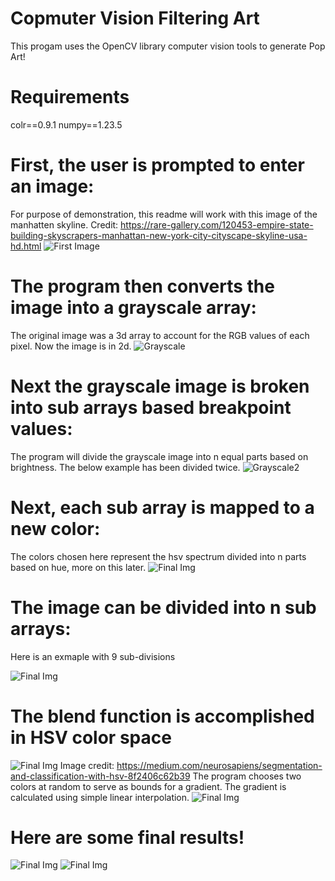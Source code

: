 # Copmuter Vision Filtering Art
This progam uses the OpenCV library computer vision tools to generate Pop Art! 

# Requirements
colr==0.9.1
numpy==1.23.5

# First, the user is prompted to enter an image:
For purpose of demonstration, this readme will work with this image of the manhatten skyline. 
Credit: https://rare-gallery.com/120453-empire-state-building-skyscrapers-manhattan-new-york-city-cityscape-skyline-usa-hd.html
![First Image](Images/img9.jpeg)

# The program then converts the image into a grayscale array:
The original image was a 3d array to account for the RGB values of each pixel. Now the image is in 2d.
![Grayscale](Images/Example2.jpg)

# Next the grayscale image is broken into sub arrays based breakpoint values:
The program will divide the grayscale image into n equal parts based on brightness. The below example has been divided twice. 
![Grayscale2](Images/Example3.jpg)

# Next, each sub array is mapped to a new color:
The colors chosen here represent the hsv spectrum divided into n parts based on hue, more on this later.
![Final Img](Images/Example5.jpg)

# The image can be divided into n sub arrays:
Here is an exmaple with 9 sub-divisions

![Final Img](Images/Example6.jpg)

# The blend function is accomplished in HSV color space
![Final Img](Images/HsvRgb.png)
Image credit: https://medium.com/neurosapiens/segmentation-and-classification-with-hsv-8f2406c62b39
The program chooses two colors at random to serve as bounds for a gradient. The gradient is calculated using simple linear interpolation.
![Final Img](Images/Example10.png)

# Here are some final results!
![Final Img](Images/Example7.jpg)
![Final Img](Images/Example9.jpg)
